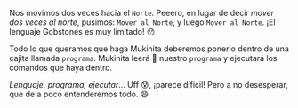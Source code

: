 Nos movimos dos veces hacia el `Norte`. Peeero, en lugar de decir _mover dos veces al norte_, pusimos: `Mover al Norte`, y luego `Mover al Norte`. ¡El lenguaje Gobstones es muy limitado! :hushed:

Todo lo que queramos que haga Mukinita deberemos ponerlo dentro de una cajita llamada `programa`. Mukinita leerá :book: nuestro `programa` y ejecutará los comandos que haya dentro. 

_Lenguaje, programa, ejecutar_... Uff :cold_sweat:, ¡parece díficil! Pero a no desesperar, que de a poco entenderemos todo. :smile: